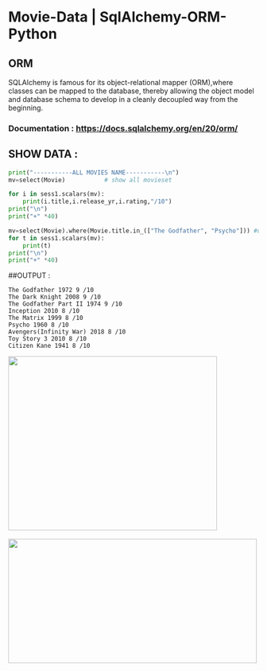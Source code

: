 # Movie-Data | SqlAlchemy-ORM-Python

## ORM
SQLAlchemy is famous for its object-relational mapper (ORM),where classes can be mapped to the database, 
thereby allowing the object model and database schema to develop in a cleanly decoupled way from the beginning.

### Documentation : https://docs.sqlalchemy.org/en/20/orm/
## SHOW DATA :
 
```python
print("-----------ALL MOVIES NAME-----------\n")
mv=select(Movie)           # show all movieset

for i in sess1.scalars(mv):
    print(i.title,i.release_yr,i.rating,"/10")
print("\n")
print("+" *40)    

mv=select(Movie).where(Movie.title.in_(["The Godfather", "Psycho"])) #using where cluse  
for t in sess1.scalars(mv):
    print(t)
print("\n")
print("+" *40)   
```
    
##OUTPUT :
```
The Godfather 1972 9 /10  
The Dark Knight 2008 9 /10
The Godfather Part II 1974 9 /10
Inception 2010 8 /10 
The Matrix 1999 8 /10
Psycho 1960 8 /10
Avengers(Infinity War) 2018 8 /10
Toy Story 3 2010 8 /10 
Citizen Kane 1941 8 /10

```

<p><img src="https://github.com/RinaProg/SqlAlchemy-ORM-Python/assets/122221586/0e2cef5f-1122-4147-bcd2-e456f53bd79b" width="420" height="350">&nbsp;&nbsp;
<p><img src="https://github.com/RinaProg/SqlAlchemy-ORM-Python/assets/122221586/3804216f-0a85-4773-8dd5-90d0f621be8e" width="500" height="250">&nbsp;&nbsp;</P>



## 
